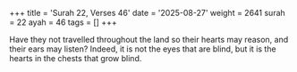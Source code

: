 +++
title = 'Surah 22, Verses 46'
date = '2025-08-27'
weight = 2641
surah = 22
ayah = 46
tags = []
+++

Have they not travelled throughout the land so their hearts may reason, and their ears may listen? Indeed, it is not the eyes that are blind, but it is the hearts in the chests that grow blind.